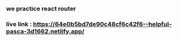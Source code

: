 ### we practice react router 
### live link : https://64e0b5bd7de90c48cf6c42f6--helpful-pasca-3d1662.netlify.app/
